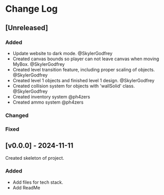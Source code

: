 
# Change Log
 
## [Unreleased]
 
### Added
- Update website to dark mode. @SkylerGodfrey
- Created canvas bounds so player can not leave canvas when moving MyBox. @SkylerGodfrey
- Created level transition feature, including proper scaling of objects. @SkylerGodfrey
- Created level 1 objects and finished level 1 design. @SkylerGodfrey
- Created collision system for objects with 'wallSolid' class. @SkylerGodfrey
- Created inventory system @ph4zers
- Created ammo system @ph4zers
 
### Changed
 
### Fixed
 
## [v0.0.0] - 2024-11-11
  
Created skeleton of project. 
 
### Added
  - Add files for tech stack.
  - Add ReadMe


 